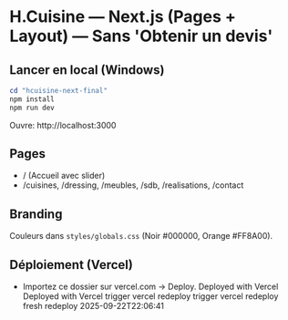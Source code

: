 # H.Cuisine — Next.js (Pages + Layout) — Sans 'Obtenir un devis'

## Lancer en local (Windows)
```powershell
cd "hcuisine-next-final"
npm install
npm run dev
```
Ouvre: http://localhost:3000

## Pages
- / (Accueil avec slider)
- /cuisines, /dressing, /meubles, /sdb, /realisations, /contact

## Branding
Couleurs dans `styles/globals.css` (Noir #000000, Orange #FF8A00).

## Déploiement (Vercel)
- Importez ce dossier sur vercel.com → Deploy.
D e p l o y e d   w i t h   V e r c e l  
 D e p l o y e d   w i t h   V e r c e l  
 t r i g g e r   v e r c e l   r e d e p l o y  
 t r i g g e r   v e r c e l   r e d e p l o y  
 f r e s h   r e d e p l o y   2 0 2 5 - 0 9 - 2 2 T 2 2 : 0 6 : 4 1  
 